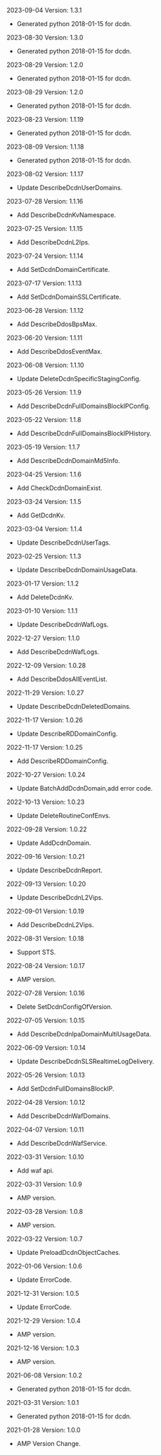 2023-09-04 Version: 1.3.1
- Generated python 2018-01-15 for dcdn.

2023-08-30 Version: 1.3.0
- Generated python 2018-01-15 for dcdn.

2023-08-29 Version: 1.2.0
- Generated python 2018-01-15 for dcdn.

2023-08-29 Version: 1.2.0
- Generated python 2018-01-15 for dcdn.

2023-08-23 Version: 1.1.19
- Generated python 2018-01-15 for dcdn.

2023-08-09 Version: 1.1.18
- Generated python 2018-01-15 for dcdn.

2023-08-02 Version: 1.1.17
- Update DescribeDcdnUserDomains.

2023-07-28 Version: 1.1.16
- Add DescribeDcdnKvNamespace.

2023-07-25 Version: 1.1.15
- Add DescribeDcdnL2Ips.

2023-07-24 Version: 1.1.14
- Add SetDcdnDomainCertificate.

2023-07-17 Version: 1.1.13
- Add SetDcdnDomainSSLCertificate.

2023-06-28 Version: 1.1.12
- Add DescribeDdosBpsMax.

2023-06-20 Version: 1.1.11
- Add DescribeDdosEventMax.

2023-06-08 Version: 1.1.10
- Update DeleteDcdnSpecificStagingConfig.

2023-05-26 Version: 1.1.9
- Add DescribeDcdnFullDomainsBlockIPConfig.

2023-05-22 Version: 1.1.8
- Add DescribeDcdnFullDomainsBlockIPHistory.

2023-05-19 Version: 1.1.7
- Add DescribeDcdnDomainMd5Info.

2023-04-25 Version: 1.1.6
- Add CheckDcdnDomainExist.

2023-03-24 Version: 1.1.5
- Add GetDcdnKv.

2023-03-04 Version: 1.1.4
- Update DescribeDcdnUserTags.

2023-02-25 Version: 1.1.3
- Update DescribeDcdnDomainUsageData.

2023-01-17 Version: 1.1.2
- Add DeleteDcdnKv.

2023-01-10 Version: 1.1.1
- Update DescribeDcdnWafLogs.

2022-12-27 Version: 1.1.0
- Add DescribeDcdnWafLogs.

2022-12-09 Version: 1.0.28
- Add DescribeDdosAllEventList.

2022-11-29 Version: 1.0.27
- Update DescribeDcdnDeletedDomains.

2022-11-17 Version: 1.0.26
- Update DescribeRDDomainConfig.

2022-11-17 Version: 1.0.25
- Add DescribeRDDomainConfig.

2022-10-27 Version: 1.0.24
- Update BatchAddDcdnDomain,add error code.

2022-10-13 Version: 1.0.23
- Update DeleteRoutineConfEnvs.

2022-09-28 Version: 1.0.22
- Update AddDcdnDomain.

2022-09-16 Version: 1.0.21
- Update DescribeDcdnReport.

2022-09-13 Version: 1.0.20
- Update DescribeDcdnL2Vips.

2022-09-01 Version: 1.0.19
- Add DescribeDcdnL2Vips.

2022-08-31 Version: 1.0.18
- Support STS.

2022-08-24 Version: 1.0.17
- AMP version.

2022-07-28 Version: 1.0.16
 - Delete SetDcdnConfigOfVersion.

2022-07-05 Version: 1.0.15
 - Add DescribeDcdnIpaDomainMultiUsageData.

2022-06-09 Version: 1.0.14
 - Update DescribeDcdnSLSRealtimeLogDelivery.

2022-05-26 Version: 1.0.13
 - Add SetDcdnFullDomainsBlockIP.

2022-04-28 Version: 1.0.12
- Add DescribeDcdnWafDomains.

2022-04-07 Version: 1.0.11
- Add DescribeDcdnWafService.

2022-03-31 Version: 1.0.10
- Add waf api.

2022-03-31 Version: 1.0.9
- AMP version.

2022-03-28 Version: 1.0.8
- AMP version.

2022-03-22 Version: 1.0.7
- Update PreloadDcdnObjectCaches.

2022-01-06 Version: 1.0.6
- Update ErrorCode.

2021-12-31 Version: 1.0.5
- Update ErrorCode.

2021-12-29 Version: 1.0.4
- AMP version.

2021-12-16 Version: 1.0.3
- AMP version.

2021-06-08 Version: 1.0.2
- Generated python 2018-01-15 for dcdn.

2021-03-31 Version: 1.0.1
- Generated python 2018-01-15 for dcdn.

2021-01-28 Version: 1.0.0
- AMP Version Change.

